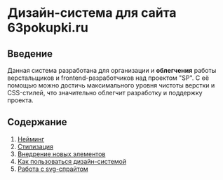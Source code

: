 # Дизайн-система для сайта 63pokupki.ru



## Введение
  Данная система разработана для организации и **облегчения** работы верстальщиков и frontend-разработчиков над проектом "SP". 
  С её помощью можно достичь максимального уровня чистоты верстки и CSS-стилей, что значительно облегчит разработку и поддержку   проекта.


## Содержание

1. [Нейминг](./docs/naming.md)
1. [Стилизация](./docs/styling.md)
1. [Внедрение новых элементов](./docs/addNew.md)
1. [Как пользоваться дизайн-системой](./docs/how.md)
1. [Работа с svg-спрайтом](./docs/svgSprite.md)
